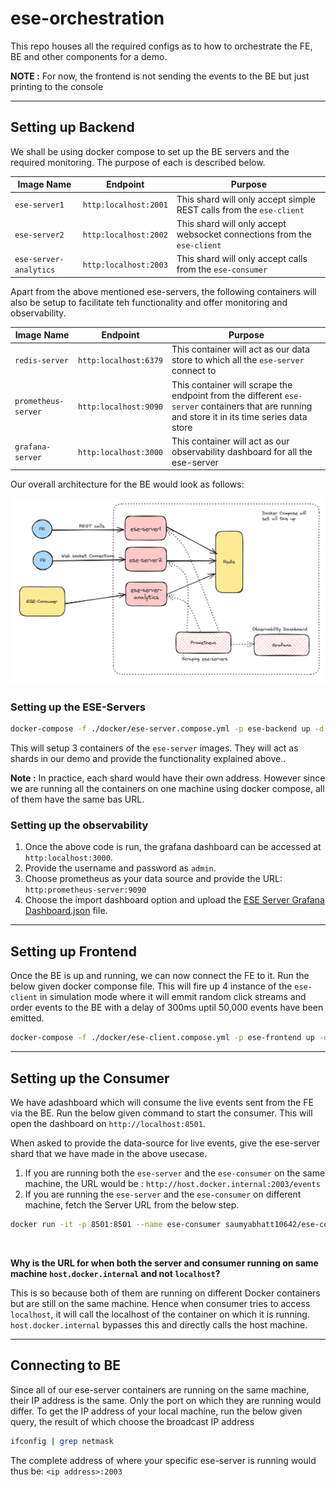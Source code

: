# ese-orchestration

This repo houses all the required configs as to how to orchestrate the FE, BE and other components for a demo.

**NOTE :** For now, the frontend is not sending the events to the BE but just printing to the console

---

## Setting up Backend

We shall be using docker compose to set up the BE servers and the required monitoring. The purpose of each is described below.

| Image Name             | Endpoint              | Purpose                                                                 |
| ---------------------- | --------------------- | ----------------------------------------------------------------------- |
| `ese-server1`          | `http:localhost:2001` | This shard will only accept simple REST calls from the `ese-client`     |
| `ese-server2`          | `http:localhost:2002` | This shard will only accept websocket connections from the `ese-client` |
| `ese-server-analytics` | `http:localhost:2003` | This shard will only accept calls from the `ese-consumer`               |

Apart from the above mentioned ese-servers, the following containers will also be setup to facilitate teh functionality and offer monitoring and observability.

| Image Name          | Endpoint              | Purpose                                                                                                                                        |
| ------------------- | --------------------- | ---------------------------------------------------------------------------------------------------------------------------------------------- |
| `redis-server`      | `http:localhost:6379` | This container will act as our data store to which all the `ese-server` connect to                                                             |
| `prometheus-server` | `http:localhost:9090` | This container will scrape the endpoint from the different `ese-server` containers that are running and store it in its time series data store |
| `grafana-server`    | `http:localhost:3000` | This container will act as our observability dashboard for all the ese-server                                                                  |

Our overall architecture for the BE would look as follows:

![ESE Servers docker compose overview](./images/ese-servers-dc.png)

### Setting up the ESE-Servers

```bash
docker-compose -f ./docker/ese-server.compose.yml -p ese-backend up -d
```

This will setup 3 containers of the `ese-server` images. They will act as shards in our demo and provide the functionality explained above..

**Note :** In practice, each shard would have their own address. However since we are running all the containers on one machine using docker compose, all of them have the same bas URL.

### Setting up the observability

1. Once the above code is run, the grafana dashboard can be accessed at `http:localhost:3000`.
2. Provide the username and password as `admin`.
3. Choose prometheus as your data source and provide the URL: `http:prometheus-server:9090`
4. Choose the import dashboard option and upload the [ESE Server Grafana Dashboard.json](./observability/ESE%20Server%20Grafana%20Dashboard.json) file.

---

## Setting up Frontend

Once the BE is up and running, we can now connect the FE to it. Run the below given docker componse file. This will fire up 4 instance of the `ese-client` in simulation mode where it will emmit random click streams and order events to the BE with a delay of 300ms uptil 50,000 events have been emitted.

```bash
docker-compose -f ./docker/ese-client.compose.yml -p ese-frontend up -d
```

---

## Setting up the Consumer

We have adashboard which will consume the live events sent from the FE via the BE. Run the below given command to start the consumer. This will open the dashboard on `http://localhost:8501`.

When asked to provide the data-source for live events, give the ese-server shard that we have made in the above usecase.

1. If you are running both the `ese-server` and the `ese-consumer` on the same machine, the URL would be : `http://host.docker.internal:2003/events`
2. If you are running the `ese-server` and the `ese-consumer` on different machine, fetch the Server URL from the below step.

```bash
docker run -it -p 8501:8501 --name ese-consumer saumyabhatt10642/ese-consumer
```

<br>

**Why is the URL for when both the server and consumer running on same machine `host.docker.internal` and not `localhost`?**

This is so because both of them are running on different Docker containers but are still on the same machine. Hence when consumer tries to access `localhost`, it will call the localhost of the container on which it is running. `host.docker.internal` bypasses this and directly calls the host machine.

---

## Connecting to BE

Since all of our ese-server containers are running on the same machine, their IP address is the same. Only the port on which they are running would differ. To get the IP address of your local machine, run the below given query, the result of which choose the broadcast IP address

```bash
ifconfig | grep netmask
```

The complete address of where your specific ese-server is running would thus be: `<ip address>:2003`
